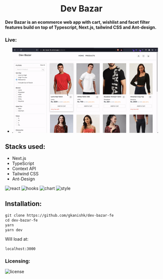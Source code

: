 <p align="center">
    <br>
    <h1 align="center" >Dev Bazar</h1>
</p>

**Dev Bazar is an ecommerce web app with cart, wishlist and facet filter features build on top of Typescript, Next.js, tailwind CSS and Ant-design.**

### Live:
   - ![demo](/public/preview.gif)

## Stacks used:
- Next.js
- TypeScript
- Context API
- Tailwind CSS
- Ant-Design

![react](https://img.shields.io/badge/frontend-Next-blue) ![hooks](https://img.shields.io/badge/state-contextAPI-yellow) ![chart](https://img.shields.io/badge/style-tailwindcss-lightblue) ![style](https://img.shields.io/badge/style-AntDesign-orange)

## Installation:

```
git clone https://github.com/gkanishk/dev-bazar-fe
cd dev-bazar-fe
yarn
yarn dev

```
Will load at:

`localhost:3000`

### Licensing:
![license](https://shields.io/badge/LICENCE-MIT-green?style=for-the-badgen)
